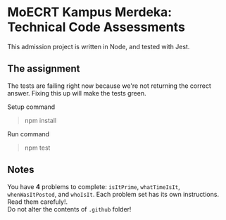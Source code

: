 # MoECRT Kampus Merdeka: Technical Code Assessments
This admission project is written in Node, and tested with Jest.

## The assignment
The tests are failing right now because we're not returning the correct answer. Fixing this up will make the tests green.

Setup command
>npm install

Run command
>npm test

## Notes

You have **4** problems to complete: `isItPrime`, `whatTimeIsIt`, `whenWasItPosted`, and `whoIsIt`. Each problem set has its own instructions. Read them carefuly!.  
Do not alter the contents of `.github` folder!